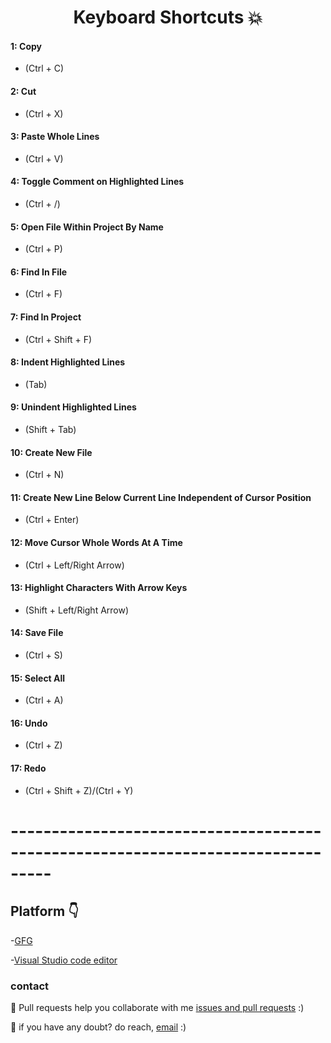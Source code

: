 <h1 align="center"> Keyboard Shortcuts 💥</h1>

#### **1: Copy**
 * (Ctrl + C) 
 #### **2: Cut** 
 * (Ctrl + X) 
 #### **3: Paste Whole Lines** 
 * (Ctrl + V) 
 
  #### **4: Toggle Comment on Highlighted Lines**
  * (Ctrl + /) 
#### **5: Open File Within Project By Name**  
 * (Ctrl + P)

#### **6: Find In File**
  * (Ctrl + F) 
#### **7: Find In Project**
  *  (Ctrl + Shift + F) 
 #### **8: Indent Highlighted Lines**
 * (Tab) 
 
 #### **9: Unindent Highlighted Lines**
  * (Shift + Tab)

  #### **10: Create New File** 
* (Ctrl + N) 
#### **11: Create New Line Below Current Line Independent of Cursor Position**
* (Ctrl + Enter) 

#### **12: Move Cursor Whole Words At A Time**
* (Ctrl + Left/Right Arrow) 

#### **13: Highlight Characters With Arrow Keys**
* (Shift + Left/Right Arrow)

#### **14: Save File**
* (Ctrl + S) 
#### **15: Select All**
 * (Ctrl + A) 
 #### **16: Undo**
  * (Ctrl + Z) 
  #### **17: Redo**
   * (Ctrl + Shift + Z)/(Ctrl + Y) 
  


  # ---------------------------------------------------------------------------------


 ## Platform 👇

-[GFG](https://www.geeksforgeeks.org/ultimate-guide-git-github/)

-[Visual Studio code editor](https://code.visualstudio.com/)

### contact 
💼 Pull requests help you collaborate with me [issues and pull requests](https://github.com/mukeshdani/Git-GitHub/pulls) :)

 💼 if you have any doubt? do reach, [email](mailto:mukeshdani00@gmail.com) :)